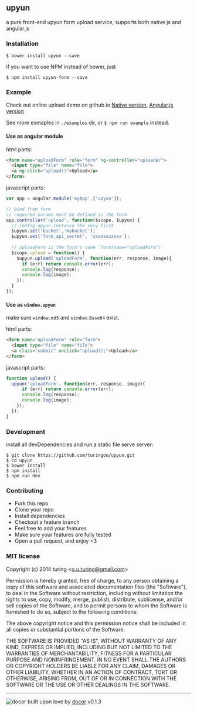 ## upyun 

a pure front-end upyun form upload service, supports both native js and angular.js

### Installation
```
$ bower install upyun --save
```
if you want to use NPM instead of bower, just
```
$ npm install upyun-form --save
```

### Example

Check out online upload demo on github.io [Native version](http://turingou.github.io/upyun/), [Angular.js version](http://turingou.github.io/upyun/angular.html)

See more exmaples in `./examples` dir, or `$ npm run example` instead.

#### Use as angular module

html parts:
```html
<form name="uploadForm" role="form" ng-controller="uploader">
  <input type="file" name="file">
  <a ng-click="upload()">Upload</a>
</form>
```

javascript parts:
```javascript
var app = angular.module('myApp',['upyun']);

// bind from form
// required params must be defined in the form
app.controller('upload', function($scope, $upyun) {
  // config upyun instance the very first
  $upyun.set('bucket','mybucket');
  $upyun.set('form_api_secret', 'xxxxxxxxxxx');
  
  // uploadForm is the form's name `form(name="uploadForm")`
  $scope.upload = function() {
    $upyun.upload('uploadForm', function(err, response, image){
      if (err) return console.error(err);
      console.log(response);
      console.log(image);
    });
  }
});
```

#### Use as `window.upyun`

make sure `window.md5` and `window.Base64` exist.

html parts:
```html
<form name="uploadForm" role="form">
  <input type="file" name="file">
  <a class="submit" onclick="upload();">Upload</a>
</form>
```
javascript parts:
```javascript
function upload() {
  upyun('uploadForm', function(err, response, image){
      if (err) return console.error(err);
      console.log(response);
      console.log(image);
    });
  });
}
```

### Development

install all devDependencies and run a static file serve server:
```
$ git clone https://github.com/turingou/upyun.git
$ cd upyun
$ bower install 
$ npm install
$ npm run dev
```

### Contributing
- Fork this repo
- Clone your repo
- Install dependencies
- Checkout a feature branch
- Feel free to add your features
- Make sure your features are fully tested
- Open a pull request, and enjoy <3

### MIT license
Copyright (c) 2014 turing &lt;o.u.turing@gmail.com&gt;

Permission is hereby granted, free of charge, to any person obtaining a copy
of this software and associated documentation files (the &quot;Software&quot;), to deal
in the Software without restriction, including without limitation the rights
to use, copy, modify, merge, publish, distribute, sublicense, and/or sell
copies of the Software, and to permit persons to whom the Software is
furnished to do so, subject to the following conditions:

The above copyright notice and this permission notice shall be included in
all copies or substantial portions of the Software.

THE SOFTWARE IS PROVIDED &quot;AS IS&quot;, WITHOUT WARRANTY OF ANY KIND, EXPRESS OR
IMPLIED, INCLUDING BUT NOT LIMITED TO THE WARRANTIES OF MERCHANTABILITY,
FITNESS FOR A PARTICULAR PURPOSE AND NONINFRINGEMENT. IN NO EVENT SHALL THE
AUTHORS OR COPYRIGHT HOLDERS BE LIABLE FOR ANY CLAIM, DAMAGES OR OTHER
LIABILITY, WHETHER IN AN ACTION OF CONTRACT, TORT OR OTHERWISE, ARISING FROM,
OUT OF OR IN CONNECTION WITH THE SOFTWARE OR THE USE OR OTHER DEALINGS IN
THE SOFTWARE.

---
![docor](https://cdn1.iconfinder.com/data/icons/windows8_icons_iconpharm/26/doctor.png)
built upon love by [docor](https://github.com/turingou/docor.git) v0.1.3